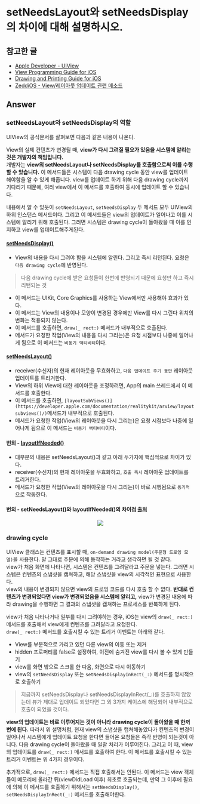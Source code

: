 # setNeedsLayout와 setNeedsDisplay의 차이에 대해 설명하시오.

## 참고한 글
* [Apple Developer - UIView](https://developer.apple.com/documentation/uikit/uiview)
* [View Programming Guide for iOS](https://developer.apple.com/library/archive/documentation/WindowsViews/Conceptual/ViewPG_iPhoneOS/WindowsandViews/WindowsandViews.html#//apple_ref/doc/uid/TP40009503-CH2-SW9)
* [Drawing and Printing Guide for iOS](https://developer.apple.com/library/archive/documentation/2DDrawing/Conceptual/DrawingPrintingiOS/GraphicsDrawingOverview/GraphicsDrawingOverview.html#//apple_ref/doc/uid/TP40010156-CH14-SW1)
* [ZeddiOS - View/레이아웃 업데이트 관련 메소드](https://zeddios.tistory.com/359)

## Answer

### setNeedsLayout와 setNeedsDisplay의 역할

UIView의 공식문서를 살펴보면 다음과 같은 내용이 나온다.  

View의 실제 컨텐츠가 변경될 때, **view가 다시 그려질 필요가 있음을 시스템에 알리는 것은 개발자의 책임입니다.**  
개발자는 **view의 setNeedsLayout나 setNeedsDisplay를 호출함으로써 이를 수행할 수 있습니다.** 이 메서드들은 시스템이 다음 drawing cycle 동안  view를 업데이트 해야함을 알 수 있게 해줍니다.  view를 업데이트 하기 위해 다음 drawing cycle까지 기다리기 때문에, 여러 view에서 이 메서드를 호출하여 동시에 업데이트 할 수 있습니다.

내용에서 알 수 있듯이 `setNeedsLayout`, `setNeedsDisplay` 두 메서드 모두 UIView의 하위 인스턴스 메서드이다. 그리고 이 메서드들은 view의 업데이트가 일어나고 이를 시스템에 알리기 위해 호출된다. 그러면 시스템은 drawing cycle이 돌아왔을 때 이를 인지하고 view를 업데이트해주게된다.

#### [setNeedsDisplay()](https://developer.apple.com/documentation/uikit/uiview/1622587-setneedsdisplay/)
* View의 내용을 다시 그려야 함을 시스템에 알린다. 그리고 즉시 리턴된다. 요청은 `다음 drawing cycle`에 반영된다.  
> 다음 drawing cycle에 받은 요청들이 한번에 반영되기 때문에 요청만 하고 즉시 리턴되는 것  
* 이 메서드는 UIKit, Core Graphics를 사용하는 View에서만 사용해야 효과가 있다.  
* 이 메서드는 View의 내용이나 모양이 변경된 경우에만 View를 다시 그린다 위치의 변화는 적용되지 않는다.  
* 이 메서드를 호출하면, `draw(_ rect:)` 메서드가 내부적으로 호출된다.
* 메서드가 요청한 작업(View의 내용을 다시 그리는)은 요청 시점보다 나중에 일어나게 됨으로 이 메서드는 `비동기 액티비티`이다.

#### [setNeedsLayout()](https://developer.apple.com/documentation/uikit/uiview/1622601-setneedslayout/)
* receiver(수신자)의 현재 레이아웃을 무효화하고, `다음 업데이트 주기 동안` 레이아웃 업데이트를 트리거한다.    
* View의 하위 View에 대한 레이아웃을 조정하려면, App의 main 쓰레드에서 이 메서드를 호출한다.  
* 이 메서드를 호출하면, `[layoutSubViews()](https://developer.apple.com/documentation/realitykit/arview/layoutsubviews()/)`메서드가 내부적으로 호출된다. 
* 메서드가 요청한 작업(View의 레이아웃을 다시 그리는)은 요청 시점보다 나중에 일어나게 됨으로 이 메서드는 `비동기 액티비티`이다.

#### 번외 - [layoutIfNeeded()](https://developer.apple.com/documentation/uikit/uiview/1622507-layoutifneeded/)
* 대부분의 내용은 setNeedsLayout()과 같고 아래 두가지에 핵심적으로 차이가 있다.
* receiver(수신자)의 현재 레이아웃을 무효화하고, `호출 즉시` 레이아웃 업데이트를 트리거한다.
* 메서드가 요청한 작업(View의 레이아웃을 다시 그리는)이 바로 시행됨으로 `동기적`으로 작동한다.

#### 번외 - setNeedsLayout()와 layoutIfNeeded()의 차이점 [출처](https://github.com/lmacfadyen/UIViewLifecycleLayoutDisplay)  
<p align="center"><img src="https://user-images.githubusercontent.com/42789819/173237950-054b38c4-addc-433e-acaf-8f1bf55d092c.gif"></p>



### drawing cycle

UIView 클래스는 컨텐츠를 표시할 때, `on-demand drawing model(주문형 드로잉 모델)`을 사용한다. 말 그대로 주문에 의해 동작하는 거라고 생각하면 될 것 같다.  
view가 처음 화면에 나타나면, 시스템은 컨텐츠를 그려달라고 주문을 넣는다. 그러면 시스템은 컨텐츠의 스냅샷을 캡쳐하고, 해당 스냅샷을 view의 시각적인 표현으로 사용한다.  
view의 내용이 변경되지 않으면 view의 드로잉 코드를 다시 호출 할 수 없다. **반대로 컨텐츠가 변경되었다면 view가 변경되었음을 시스템에 알리고,** view가 변경된 내용에 따라 drawing을 수행하면 그 결과의 스냅샷을 캡쳐하는 프로세스를 반복하게 된다.

view가 처음 나타나거나 일부를 다시 그려야하는 경우, iOS는 view의 `draw(_ rect:)` 메서드를 호출해서 view에게 컨텐츠를 그려달라고 요청한다.  
`draw(_ rect:)` 메서드를 호출시킬 수 있는 트리거 이벤트는 아래와 같다. 

* View를 부분적으로 가리고 있던 다른 view의 이동 또는 제거
* hidden 프로퍼티를 false로 설정하여, 이전에 숨겨진 view를 다시 볼 수 있게 만들기
* view를 화면 밖으로 스크롤 한 다음, 화면으로 다시 이동하기
* view의 `setNeedsDisplay` 또는 `setNeedsDisplayInRect(_:)` 메서드를 명시적으로 호출하기  
> 지금까지 setNeedsDisplay나 setNeedsDisplayInRect(_:)를 호출하지 않았는데 뷰가 제대로 업데이트 되었다면 그 외 3가지 케이스에 해당되어 내부적으로 호출이 되었을 것이다.  

**view의 업데이트는 바로 이루어지는 것이 아니라 drawing cycle이 돌아왔을 때 한꺼번에 된다.** 따라서 위 설명처럼, 현재 view의 스냅샷을 캡쳐해놓았다가 컨텐츠의 변경이 일어나서 시스템에게 업데이트 요청을 한다면 들어온 요청들은 즉각 반영이 되는것이 아니다. 다음 drawing cycle이 돌아왔을 때 일괄 처리가 이루어진다. 그리고 이 때, view의 업데이트를 `draw(_ rect:)` 메서드를 호출하여 한다. 이 메서드를 호출시킬 수 있는 트리거 이벤트는 위 4가지 경우이다.

추가적으로, `draw(_ rect:)` 메서드는 직접 호출해서는 안된다. 이 메서드는 view 객체들이 메모리에 올라간 뒤(viewDidLoad 이후) 최초로 호출되는데, 만약 그 이후에 필요에 의해 이 메서드를 호출하기 위해서는 `setNeedsDisplay()`, `setNeedsDisplayInRect(_:)` 메서드를 호출해야한다.




